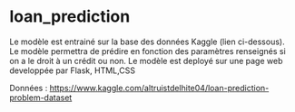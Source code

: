 # loan_prediction
Le modèle est entrainé sur la base des données Kaggle (lien ci-dessous). Le modèle permettra de prédire en fonction des paramètres renseignés si on a le droit à un crédit ou non.
Le modèle est deployé sur une page web developpée par Flask, HTML,CSS

Données : https://www.kaggle.com/altruistdelhite04/loan-prediction-problem-dataset
